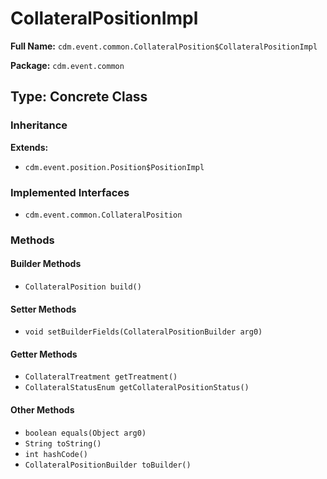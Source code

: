 # CollateralPositionImpl

**Full Name:** `cdm.event.common.CollateralPosition$CollateralPositionImpl`

**Package:** `cdm.event.common`

## Type: Concrete Class

### Inheritance

**Extends:**
- `cdm.event.position.Position$PositionImpl`

### Implemented Interfaces

- `cdm.event.common.CollateralPosition`

### Methods

#### Builder Methods

- `CollateralPosition build()`

#### Setter Methods

- `void setBuilderFields(CollateralPositionBuilder arg0)`

#### Getter Methods

- `CollateralTreatment getTreatment()`
- `CollateralStatusEnum getCollateralPositionStatus()`

#### Other Methods

- `boolean equals(Object arg0)`
- `String toString()`
- `int hashCode()`
- `CollateralPositionBuilder toBuilder()`

